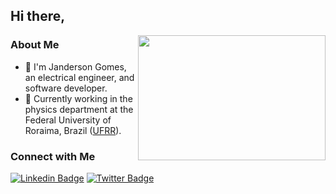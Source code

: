 <h2>Hi there,</h2>

<img align="right" src="https://media.giphy.com/media/L3Vca26EaTIEU/giphy.gif" width="300" height="200"/>

### About Me

- 👋 I'm Janderson Gomes, an electrical engineer, and software developer.
- :office: Currently working in the physics department at the Federal University of Roraima, Brazil ([UFRR](https://ufrr.br)).

### Connect with Me

[![Linkedin Badge](https://img.shields.io/badge/LinkedIn-Janderson%20Gomes-blue)](https://www.linkedin.com/in/engjango/)
[![Twitter Badge](https://img.shields.io/badge/Twitter-Janderson%20Gomes-blue)](https://www.twitter.com/engjango/)

<!--
**jndgomes/jndgomes** is a ✨ _special_ ✨ repository because its `README.md` (this file) appears on your GitHub profile.

Here are some ideas to get you started:

- 🔭 I’m currently working on ...
- 🌱 I’m currently learning ...
- 👯 I’m looking to collaborate on ...
- 🤔 I’m looking for help with ...
- 💬 Ask me about ...
- 📫 How to reach me: ...
- 😄 Pronouns: ...
- ⚡ Fun fact: ...
-->
